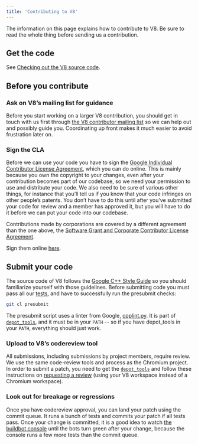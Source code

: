 ```yaml
---
title: 'Contributing to V8'
---
```

The information on this page explains how to contribute to V8. Be sure to read the whole thing before sending us a contribution.

## Get the code

See [Checking out the V8 source code](/docs/source-code).

## Before you contribute

### Ask on V8’s mailing list for guidance

Before you start working on a larger V8 contribution, you should get in touch with us first through [the V8 contributor mailing list](https://groups.google.com/group/v8-dev) so we can help out and possibly guide you. Coordinating up front makes it much easier to avoid frustration later on.

### Sign the CLA

Before we can use your code you have to sign the [Google Individual Contributor License Agreement](https://cla.developers.google.com/about/google-individual), which you can do online. This is mainly because you own the copyright to your changes, even after your contribution becomes part of our codebase, so we need your permission to use and distribute your code. We also need to be sure of various other things, for instance that you’ll tell us if you know that your code infringes on other people’s patents. You don’t have to do this until after you’ve submitted your code for review and a member has approved it, but you will have to do it before we can put your code into our codebase.

Contributions made by corporations are covered by a different agreement than the one above, the [Software Grant and Corporate Contributor License Agreement](https://cla.developers.google.com/about/google-corporate).

Sign them online [here](https://cla.developers.google.com/).

## Submit your code

The source code of V8 follows the [Google C++ Style Guide](https://google.github.io/styleguide/cppguide.html) so you should familiarize yourself with those guidelines. Before submitting code you must pass all our [tests](/docs/test), and have to successfully run the presubmit checks:

```bash
git cl presubmit
```

The presubmit script uses a linter from Google, [cpplint.py](https://raw.githubusercontent.com/google/styleguide/gh-pages/cpplint/cpplint.py). It is part of [`depot_tools`](https://dev.chromium.org/developers/how-tos/install-depot-tools), and it must be in your `PATH` -- so if you have depot_tools in your `PATH`, everything should just work.

### Upload to V8’s codereview tool

All submissions, including submissions by project members, require review. We use the same code-review tools and process as the Chromium project. In order to submit a patch, you need to get the [`depot_tools`](https://dev.chromium.org/developers/how-tos/install-depot-tools) and follow these instructions on [requesting a review](https://dev.chromium.org/developers/contributing-code) (using your V8 workspace instead of a Chromium workspace).

### Look out for breakage or regressions

Once you have codereview approval, you can land your patch using the commit queue. It runs a bunch of tests and commits your patch if all tests pass. Once your change is committed, it is a good idea to watch [the buildbot console](https://build.chromium.org/p/client.v8/console) until the bots turn green after your change, because the console runs a few more tests than the commit queue.
